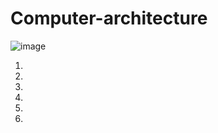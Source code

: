 # Computer-architecture

![image](https://user-images.githubusercontent.com/113579489/210789970-097edfe9-ba20-4695-a639-912ee98b6903.png)

1.
2.
3.
4.
5.
6.
